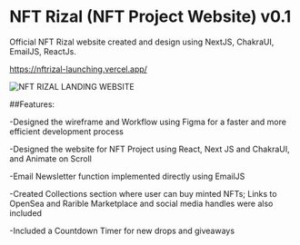 # NFT Rizal (NFT Project Website) v0.1

Official NFT Rizal website created and design using NextJS, ChakraUI, EmailJS, ReactJs. 

https://nftrizal-launching.vercel.app/

![NFT RIZAL LANDING WEBSITE](https://user-images.githubusercontent.com/79444246/159865558-b0efb495-80a8-4abe-90f9-76a6ae680b95.png)


##Features: </hr>


-Designed the wireframe and Workflow using Figma for a faster and more efficient development process</hr>


-Designed the website for NFT Project using React, Next JS and ChakraUI, and Animate on Scroll</hr>


-Email Newsletter function implemented directly using EmailJS</hr>


-Created Collections section where user can buy minted NFTs; Links to OpenSea and Rarible Marketplace and social media handles were also included</hr>


-Included a Countdown Timer for new drops and giveaways</hr>


